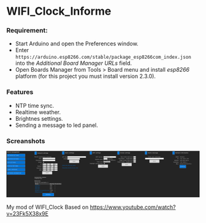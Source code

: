 # WIFI_Clock_Informe

### Requirement:
- Start Arduino and open the Preferences window.
- Enter ```https://arduino.esp8266.com/stable/package_esp8266com_index.json``` into the *Additional Board Manager URLs* field.
- Open Boards Manager from Tools > Board menu and install *esp8266* platform (for this project you must install version 2.3.0).

### Features
- NTP time sync.
- Realtime weather.
- Brightnes settings.
- Sending a message to led panel.

### Screanshots

![Settings in browser](https://github.com/VFedorch/WIFI_Clock_Informer/raw/master/src/Screenshots.png)

My mod of WIFI_Clock Based on https://www.youtube.com/watch?v=23Fk5X38x9E
